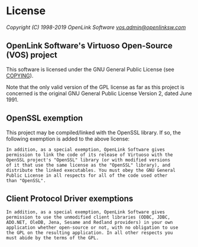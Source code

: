 License
=======

*Copyright (C) 1998-2019 OpenLink Software <vos.admin@openlinksw.com>*

OpenLink Software's Virtuoso Open-Source (VOS) project
------------------------------------------------------
This software is licensed under the GNU General Public License (see
[COPYING](COPYING.md)).

Note that the only valid version of the GPL license as far as this project
is concerned is the original GNU General Public License Version 2, dated
June 1991.

OpenSSL exemption
-----------------
This project may be compiled/linked with the OpenSSL library. If so, the
following exemption is added to the above license:

    In addition, as a special exemption, OpenLink Software gives
    permission to link the code of its release of Virtuoso with the
    OpenSSL project's "OpenSSL" library (or with modified versions
    of it that use the same license as the "OpenSSL" library), and
    distribute the linked executables. You must obey the GNU General
    Public License in all respects for all of the code used other
    than "OpenSSL".


Client Protocol Driver exemptions
---------------------------------

    In addition, as a special exemption, OpenLink Software gives
    permission to use the unmodified client libraries (ODBC, JDBC,
    ADO.NET, OleDB, Jena, Sesame and Redland providers) in your own
    application whether open-source or not, with no obligation to use
    the GPL on the resulting application. In all other respects you
    must abide by the terms of the GPL.
